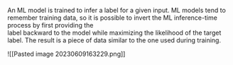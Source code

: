 An ML model is trained to infer a label for a given input. ML models tend to remember training data, so it is possible to  invert the ML inference-time process by first providing the  
label backward to the model while maximizing the likelihood of  the target label.  The result is a piece of data similar to the one used during training.

![[Pasted image 20230609163229.png]]

